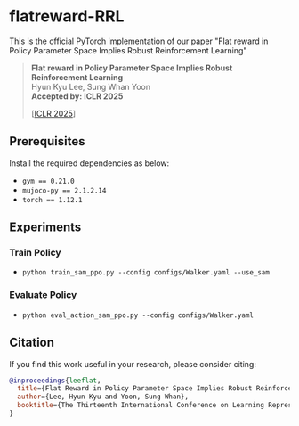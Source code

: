 # flatreward-RRL

This is the official PyTorch implementation of our paper "Flat reward in Policy Parameter Space Implies Robust Reinforcement Learning" 

> **Flat reward in Policy Parameter Space Implies Robust Reinforcement Learning**  
> Hyun Kyu Lee, Sung Whan Yoon  
> **Accepted by: ICLR 2025**
>
> [[ICLR 2025](https://openreview.net/forum?id=4OaO3GjP7k)]

## Prerequisites

Install the required dependencies as below:

- `gym == 0.21.0`
- `mujoco-py == 2.1.2.14`
- `torch == 1.12.1`


## Experiments

### Train Policy
 - `python train_sam_ppo.py --config configs/Walker.yaml --use_sam`
### Evaluate Policy 
 - `python eval_action_sam_ppo.py --config configs/Walker.yaml`

## Citation

If you find this work useful in your research, please consider citing:

```bibtex
@inproceedings{leeflat,
  title={Flat Reward in Policy Parameter Space Implies Robust Reinforcement Learning},
  author={Lee, Hyun Kyu and Yoon, Sung Whan},
  booktitle={The Thirteenth International Conference on Learning Representations}
}
```

